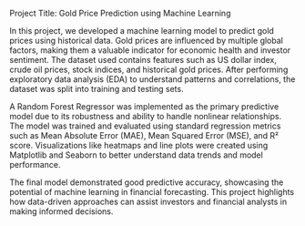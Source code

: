 Project Title: Gold Price Prediction using Machine Learning

In this project, we developed a machine learning model to predict gold prices using historical data. Gold prices are influenced by multiple global factors, making them a valuable indicator for economic health and investor sentiment. The dataset used contains features such as US dollar index, crude oil prices, stock indices, and historical gold prices. After performing exploratory data analysis (EDA) to understand patterns and correlations, the dataset was split into training and testing sets.

A Random Forest Regressor was implemented as the primary predictive model due to its robustness and ability to handle nonlinear relationships. The model was trained and evaluated using standard regression metrics such as Mean Absolute Error (MAE), Mean Squared Error (MSE), and R² score. Visualizations like heatmaps and line plots were created using Matplotlib and Seaborn to better understand data trends and model performance.

The final model demonstrated good predictive accuracy, showcasing the potential of machine learning in financial forecasting. This project highlights how data-driven approaches can assist investors and financial analysts in making informed decisions.
